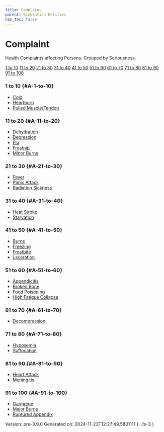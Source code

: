 ```yaml
---
title: Complaint
parent: Simulation Entities
has_toc: false
---
```

# Complaint
Health Complaints affecting Persons. 
Grouped by Seriousness.

[1 to 10](#A-1-to-10)
[11 to 20](#A-11-to-20)
[21 to 30](#A-21-to-30)
[31 to 40](#A-31-to-40)
[41 to 50](#A-41-to-50)
[51 to 60](#A-51-to-60)
[61 to 70](#A-61-to-70)
[71 to 80](#A-71-to-80)
[81 to 90](#A-81-to-90)
[91 to 100](#A-91-to-100)

### 1 to 10 {#A-1-to-10}

- [Cold](../complaint/cold.html)
- [Heartburn](../complaint/heartburn.html)
- [Pulled Muscle/Tendon](../complaint/pulled-muscle-tendon.html)

### 11 to 20 {#A-11-to-20}

- [Dehydration](../complaint/dehydration.html)
- [Depression](../complaint/depression.html)
- [Flu](../complaint/flu.html)
- [Frostnip](../complaint/frostnip.html)
- [Minor Burns](../complaint/minor-burns.html)

### 21 to 30 {#A-21-to-30}

- [Fever](../complaint/fever.html)
- [Panic Attack](../complaint/panic-attack.html)
- [Radiation Sickness](../complaint/radiation-sickness.html)

### 31 to 40 {#A-31-to-40}

- [Heat Stroke](../complaint/heat-stroke.html)
- [Starvation](../complaint/starvation.html)

### 41 to 50 {#A-41-to-50}

- [Burns](../complaint/burns.html)
- [Freezing](../complaint/freezing.html)
- [Frostbite](../complaint/frostbite.html)
- [Laceration](../complaint/laceration.html)

### 51 to 60 {#A-51-to-60}

- [Appendicitis](../complaint/appendicitis.html)
- [Broken Bone](../complaint/broken-bone.html)
- [Food Poisoning](../complaint/food-poisoning.html)
- [High Fatigue Collapse](../complaint/high-fatigue-collapse.html)

### 61 to 70 {#A-61-to-70}

- [Decompression](../complaint/decompression.html)

### 71 to 80 {#A-71-to-80}

- [Hypoxemia](../complaint/hypoxemia.html)
- [Suffocation](../complaint/suffocation.html)

### 81 to 90 {#A-81-to-90}

- [Heart Attack](../complaint/heart-attack.html)
- [Meningitis](../complaint/meningitis.html)

### 91 to 100 {#A-91-to-100}

- [Gangrene](../complaint/gangrene.html)
- [Major Burns](../complaint/major-burns.html)
- [Ruptured Appendix](../complaint/ruptured-appendix.html)


Version: pre-3.9.0 Generated on: 2024-11-23T12:27:49.5801111
{: .fs-3 }